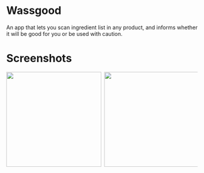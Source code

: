 # Wassgood
An app that lets you scan ingredient list in any product, and informs whether it will be good for you or be used with caution. 

# Screenshots
<pre>
<img src="https://challengepost-s3-challengepost.netdna-ssl.com/photos/production/software_photos/001/275/803/datas/original.jpg" width="250"> <img src="https://challengepost-s3-challengepost.netdna-ssl.com/photos/production/software_photos/001/275/935/datas/original.jpg" width="250"> <img src="https://challengepost-s3-challengepost.netdna-ssl.com/photos/production/software_photos/001/275/062/datas/original.jpg" width="250"> <img src="https://challengepost-s3-challengepost.netdna-ssl.com/photos/production/software_photos/001/275/065/datas/original.jpg" width="250"> <img src="https://challengepost-s3-challengepost.netdna-ssl.com/photos/production/software_photos/001/275/064/datas/gallery.jpg" width="250"> <img src="https://challengepost-s3-challengepost.netdna-ssl.com/photos/production/software_photos/001/275/063/datas/gallery.jpg" width="250"> <img src="https://challengepost-s3-challengepost.netdna-> 

</pre>
